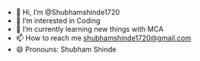 - 👋 Hi, I’m @Shubhamshinde1720
- 👀 I’m interested in Coding
- 🌱 I’m currently learning new things with MCA
- 📫 How to reach me shubhamshinde1720@gmail.com
- 😄 Pronouns: Shubham Shinde

<!---
Shubhamshinde1720/Shubhamshinde1720 is a ✨ special ✨ repository because its `README.md` (this file) appears on your GitHub profile.
You can click the Preview link to take a look at your changes.
--->
